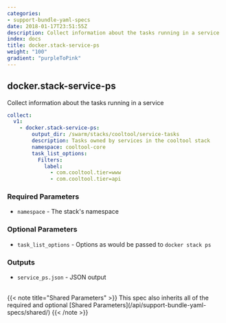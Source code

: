 ```yaml
---
categories:
- support-bundle-yaml-specs
date: 2018-01-17T23:51:55Z
description: Collect information about the tasks running in a service
index: docs
title: docker.stack-service-ps
weight: "100"
gradient: "purpleToPink"
---
```


## docker.stack-service-ps

Collect information about the tasks running in a service


```yaml
collect:
  v1:
    - docker.stack-service-ps:
        output_dir: /swarm/stacks/cooltool/service-tasks
        description: Tasks owned by services in the cooltool stack
        namespace: cooltool-core
        task_list_options:
          Filters:
            label:
              - com.cooltool.tier=www
              - com.cooltool.tier=api
```


### Required Parameters


- `namespace` - The stack's namespace



### Optional Parameters


- `task_list_options` - Options as would be passed to `docker stack ps`



### Outputs

    
- `service_ps.json` - JSON output


<br>
{{< note title="Shared Parameters" >}}
This spec also inherits all of the required and optional [Shared Parameters](/api/support-bundle-yaml-specs/shared/)
{{< /note >}}

  